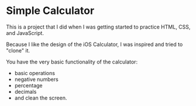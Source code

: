 # Simple Calculator 

This is a project that I did when I was getting started to practice HTML, CSS, and JavaScript.

Because I like the design of the iOS Calculator, I was inspired and tried to "clone" it.

You have the very basic functionality of the calculator: 

- basic operations
- negative numbers 
- percentage 
- decimals 
- and clean the screen.